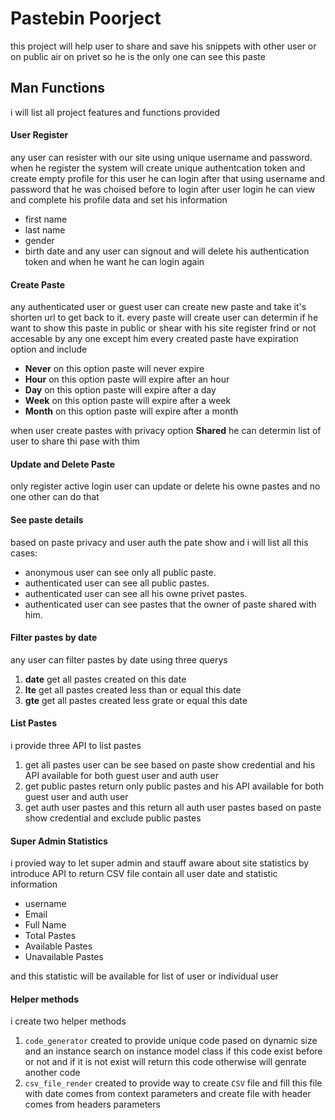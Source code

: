 # Pastebin Poorject
this project will help user to share and save his snippets with other user or on public air on privet so he is the only one can see this paste

## Man Functions
i will list all project features and functions provided 

#### User Register
any user can resister with our site using unique username and password. when he register the system will create unique authentcation token and create empty profile for this user
he can login after that using username and password that he was choised before to login
after user login he can view and  complete his profile data and set his information
- first name
- last name
- gender
- birth date
and any user can signout and will delete his authentication token and when he want he can login again

#### Create Paste
any authenticated user or guest user can create new paste and take it's shorten url to get back to it. every paste will create user can determin if he want to show this paste in public or shear with his site register frind or not accesable by any one except him
every created paste have expiration option and include
- __Never__ on this option paste will never expire
- __Hour__ on this option paste will expire after an hour
- __Day__ on this option paste will expire after a day
- __Week__ on this option paste will expire after a week
- __Month__ on this option paste will expire after a month

when user create pastes with privacy option __Shared__ he can determin list of user to share thi pase with thim

#### Update and Delete Paste
only register active login user can update or delete his owne pastes and no one other can do that

#### See paste details
based on paste privacy and user auth the pate show and i will list all this cases:
- anonymous user can see only all public paste.
- authenticated user can see all public pastes.
- authenticated user can see all his owne privet pastes.
- authenticated user can see pastes that the owner of paste shared with him.

#### Filter pastes by date
any user can filter pastes by date using three querys
1. __date__ get all pastes created on this date
2. __lte__ get all pastes created less than or equal this date
3. __gte__ get all pastes created less grate or equal this date

#### List Pastes
i provide three API to list pastes
1. get all pastes user can be see based on paste show credential and his API available for both guest user and auth user
2. get public pastes return only public pastes and his API available for both guest user and auth user
3. get auth user pastes and this return all auth user pastes based on paste show credential and exclude public pastes

#### Super Admin Statistics
i provied way to let super admin and stauff aware about site statistics by introduce API to return CSV file contain all user date and statistic information
- username
- Email
- Full Name
- Total Pastes
- Available Pastes
- Unavailable Pastes 

and this statistic will be available for list of user or individual user


#### Helper methods
i create two helper methods
1. `code_generator` created to provide unique code pased on dynamic size and an instance search on instance model class if this code exist before or not and if it is not exist will return this code otherwise will genrate another code 
2. `csv_file_render` created to provide way to create `CSV` file and fill this file with date comes from context parameters and create file with header comes from headers parameters